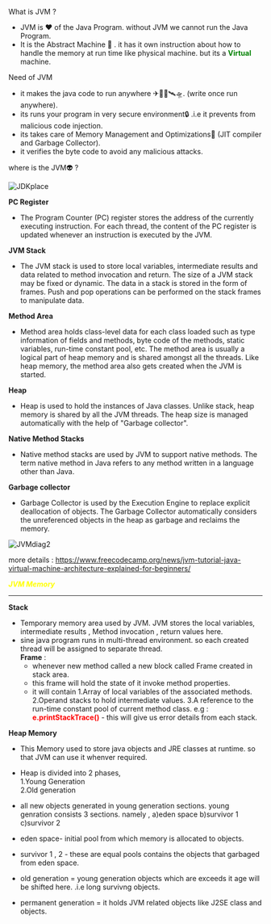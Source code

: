 What is JVM ?

- JVM is ❤ of the Java Program. without JVM we cannot run the Java Program.
- It is the Abstract Machine 👀 . it has it own instruction about how to handle the memory at run time like physical machine.
  but its a <span style="color:green">**Virtual**</span> machine.
  
Need of JVM 

- it makes the java code to run anywhere ✈🛫🛬🛰🛸. (write once run anywhere).
- its runs your program in very secure environment🔒 .i.e it prevents from malicious code injection.
- its takes care of Memory Management and Optimizations🚀 (JIT compiler and Garbage Collector).
- it verifies the byte code to avoid any malicious attacks.

where is the JVM👽 ?  

![JDKplace](https://user-images.githubusercontent.com/72085278/129445039-d72926d4-774d-45fe-abaf-5f277444d8f2.JPG)


**PC Register**
- The Program Counter (PC) register stores the address of  the currently executing instruction. For each thread, the content of the PC register is updated whenever an instruction is executed by the JVM.


**JVM Stack**
- The JVM stack is used to store local variables, intermediate results and data related to method invocation and return. The size of a JVM stack may be fixed or dynamic. The data in a stack is stored in the form of frames. Push and pop operations can be performed on the stack frames to manipulate data.

**Method Area**  
- Method area holds class-level data for each class loaded such as type information of fields and methods, byte code of the methods, static variables, run-time constant pool, etc. The method area is usually a logical part of heap memory and is shared amongst all the threads. Like heap memory, the method area also gets created when the JVM is started.

**Heap**  
- Heap is used to hold the instances of Java classes. Unlike stack, heap memory is shared by all the JVM threads. The heap size is managed automatically with the help of "Garbage collector".

**Native Method Stacks**  
- Native method stacks are used by JVM to support native methods. The  term native method in Java refers to any method written in a language other than Java.

**Garbage collector**
- Garbage Collector is used by the Execution Engine to replace explicit deallocation of objects. The Garbage Collector automatically considers the unreferenced objects in the heap as garbage and reclaims the memory.  

![JVMdiag2](https://user-images.githubusercontent.com/72085278/129445104-905438b9-3343-484d-8f04-5bafbc5274ff.JPG)


more details : 
https://www.freecodecamp.org/news/jvm-tutorial-java-virtual-machine-architecture-explained-for-beginners/

<span style="color:yellow;">***JVM Memory***</span>
***** 
**Stack**
- Temporary memory area used by JVM. JVM stores the local variables, intermediate results , Method invocation , return values here.
- sine java program runs in multi-thread environment. so each created thread will be assigned to separate thread.  
  **Frame** :
  - whenever new method called a new block called Frame created in stack area.
  - this frame will hold the state of it invoke method properties.
  - it will contain
    1.Array of local variables of the associated methods.
    2.Operand stacks to hold intermediate values.
    3.A reference to the run-time constant pool of current method class.
    e.g : <span style="color:red;">**e.printStackTrace()**</span> - this will give us error details from each stack.

**Heap Memory**
- This Memory used to store java objects and JRE classes at runtime. so that JVM can use it whenver required.
- Heap is divided into 2 phases,  
  1.Young Generation  
  2.Old generation


- all new objects generated in young generation sections. young genration consists 3 sections. namely , a)eden space b)survivor 1 c)survivor 2
- eden space- initial pool from which memory is allocated to objects.
- survivor 1 , 2 - these are equal pools contains the objects that garbaged from eden space.
- old generation = young generation objects which are exceeds it age will be shifted here. .i.e long survivng objects.
- permanent generation = it holds JVM related objects like J2SE class and objects.


